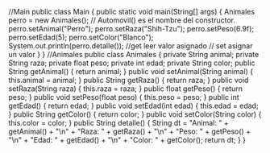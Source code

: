 //Main
public class Main {
    public static void main(String[] args) {
        Animales perro = new Animales();        // Automovil() es el nombre del constructor.
        perro.setAnimal("Perro");
        perro.setRaza("Shih-Tzu");
        perro.setPeso(6.9f);
        perro.setEdad(5);
        perro.setColor("Blanco");
        System.out.println(perro.detalle());
        //get leer valor asignado
        // set asignar un valor
    }
}
//Animales
public class Animales {
    private String animal;
    private String raza;
    private float peso;
    private int edad;
    private String color;
    public String getAnimal() {
        return animal;
    }
    public void setAnimal(String animal) {
        this.animal = animal;
    }
    public String getRaza() {
        return raza;
    }
    public void setRaza(String raza) {
        this.raza = raza;
    }
    public float getPeso() {
        return peso;
    }
    public void setPeso(float peso) {
        this.peso = peso;
    }
    public int getEdad() {
        return edad;
    }
    public void setEdad(int edad) {
        this.edad = edad;
    }
    public String getColor() {
        return color;
    }
    public void setColor(String color) {
        this.color = color;
    }
    public String detalle() {
        String dt = "Animal: " + getAnimal() + "\n" +
                "Raza: " + getRaza() + "\n" +
                "Peso: " + getPeso() + "\n" +
                "Edad: " + getEdad() + "\n" +
                "Color: " + getColor();
        return dt;
    }
}
